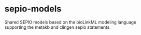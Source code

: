 # sepio-models
Shared SEPIO models based on the bioLinkML modeling language supporting the metakb and clingen sepio statements.
